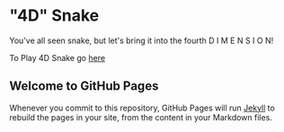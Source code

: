 # "4D" Snake
You've all seen snake, but let's bring it into the fourth D I M E N S I O N!

To Play 4D Snake go [here](https://andresmweber.github.io/4DSnake/)

## Welcome to GitHub Pages

Whenever you commit to this repository, GitHub Pages will run [Jekyll](https://jekyllrb.com/) to rebuild the pages in your site, from the content in your Markdown files.
